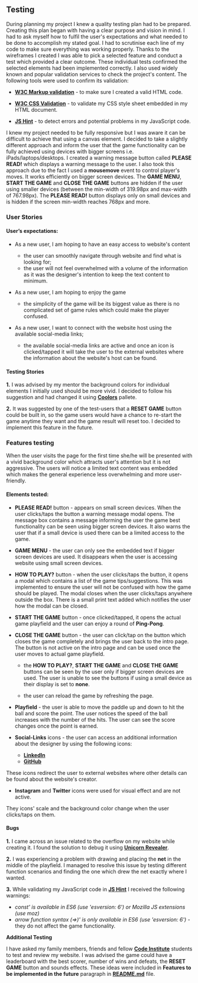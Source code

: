 
## Testing

During planning my project I knew a quality testing plan had to be prepared. Creating this plan began with having 
a clear purpose and vision in mind. I had to ask myself how to fulfil the user's expectations and what needed to be 
done to accomplish my stated goal. I had to scrutinise each line of my code to make sure everything was working properly.
Thanks to the wireframes I created I was able to pick a selected feature and conduct a test which provided a clear outcome.
These individual tests confirmed the selected elements had been implemented correctly. I also used widely known and popular
validation services to check the project's content. The following tools were used to confirm its validation:

* [**W3C Markup validation**](https://validator.w3.org/) - to make sure I created a valid HTML code.

* [**W3C CSS Validation**](https://jigsaw.w3.org/css-validator/) - to validate my CSS style sheet embedded in my HTML document.

* [**JS Hint**](https://jshint.com/) - to detect errors and potential problems in my JavaScript code.


I knew my project needed to be fully responsive but I was aware it can be difficult to achieve that using a canvas element. 
I decided to take a slightly different approach and inform the user that the game functionality can be fully achieved using
devices with bigger screens i.e. iPads/laptops/desktops. I created a warning message button called **PLEASE READ!** which 
displays a warning message to the user. I also took this approach due to the fact I used a **mousemove** event to control player's 
moves. It works efficiently on bigger screen devices. The **GAME MENU**, **START THE GAME** and **CLOSE THE GAME** buttons are hidden 
if the user using smaller devices (between the min-width of 319.98px and max-width of 767.98px). The **PLEASE READ!** button displays
only on small devices and is hidden if the screen min-width reaches 768px and more.

### User Stories

#### User’s expectations:

* As a new user, I am hoping to have an easy access to website's content

    - the user can smoothly navigate through website and find what is looking for;
    - the user will not feel overwhelmed with a volume of the information as it was the designer's 
    intention to keep the text content to minimum.

* As a new user, I am hoping to enjoy the game
    - the simplicity of the game will be its biggest value as there is no complicated set of game rules which 
    could make the player confused.

* As a new user, I want to connect with the website host using the available social-media links;
    - the available social-media links are active and once an icon is clicked/tapped it will take the user 
    to the external websites where the information about the website's host can be found.

#### Testing Stories 

**1.** I was advised by my mentor the background colors for individual elements I initially used should be more vivid. I decided 
to follow his suggestion and had changed it using [**Coolors**](https://coolors.co/) pallete. 

**2.** It was suggested by one of the test-users that a **RESET GAME** button could be built in, so the game users would have a chance to 
re-start the game anytime they want and the game result will reset too. I decided to implement this feature in the future.


### Features testing

When the user visits the page for the first time she/he will be presented with a vivid background color which attracts user's attention
but it is not aggressive. The users will notice a limited text content was embedded which makes the general experience less overwhelming
and more user-friendly. 

#### Elements tested:

* **PLEASE READ!** button - appears on small screen devices. When the user clicks/taps the button a warning message modal opens. The message 
box contains a message informing the user the game best functionality can be seen using bigger screen devices. It also warns the user that 
if a small device is used there can be a limited access to the game. 

* **GAME MENU** - the user can only see the embedded text if bigger screen devices are used. It disappears when the user is accessing website 
using small screen devices. 

* **HOW TO PLAY?** button - when the user clicks/taps the button, it opens a modal which contains a list of the game tips/suggestions.
This was implemented to ensure the user will not be confused with how the game should be played. The modal closes when the user clicks/taps
anywhere outside the box. There is a small print text added which notifies the user how the modal can be closed. 

* **START THE GAME** button - once clicked/tapped, it opens the actual game playfield and the user can enjoy a round of **Ping-Pong**.

* **CLOSE THE GAME** button - the user can click/tap on the button which closes the game completely and brings the user back to the intro page. 
The button is not active on the intro page and can be used once the user moves to actual game playfield.

    * the **HOW TO PLAY?**, **START THE GAME** and **CLOSE THE GAME** buttons can be seen by the user only if bigger screen devices are used.
    The user is unable to see the buttons if using a small device as their display is set to **none**.

    * the user can reload the game by refreshing the page. 

* **Playfield** - the user is able to move the paddle up and down to hit the ball and score the point. The user notices the speed of the ball increases
with the number of the hits. The user can see the score changes once the point is earned. 

* **Social-Links** icons - the user can access an additional information about the designer by using the following icons:

    * [**LinkedIn**](https://www.linkedin.com/in/kris-kempa-77a752162/)
    * [**GitHub**](https://github.com/KrisK1978)

These icons redirect the user to external websites where other details can be found about the website's creator. 

* **Instagram** and **Twitter** icons were used for visual effect and are not active. 

They icons' scale and the background color change when the user clicks/taps on them. 

#### Bugs 

**1.** I came across an issue related to the overflow on my website while creating it. I found the solution to debug it using 
[**Unicorn Revealer**](https://chrome.google.com/webstore/detail/unicorn-revealer/lmlkphhdlngaicolpmaakfmhplagoaln). 

**2.** I was experiencing a problem with drawing and placing the **net** in the middle of the playfield. I managed to resolve this issue by testing
different function scenarios and finding the one which drew the net exactly where I wanted. 

**3.** While validating my JavaScript code in [**JS Hint**](https://jshint.com/) I received the following warnings:

*   *const' is available in ES6 (use 'esversion: 6') or Mozilla JS extensions (use moz)*
*   *arrow function syntax (=>)' is only available in ES6 (use 'esversion: 6')* - they do not affect the game functionality.


**Additional Testing**

I have asked my family members, friends and fellow [**Code Institute**](https://codeinstitute.net/) students to test and review my website. 
I was advised the game could have a leaderboard with the best scorer, number of wins and defeats, the **RESET GAME** button and sounds effects.
These ideas were included in **Features to be implemented in the future** paragraph in [**README.md**](https://github.com/KrisK1978/play-whiff-whaff-game/blob/master/README.md) file.

